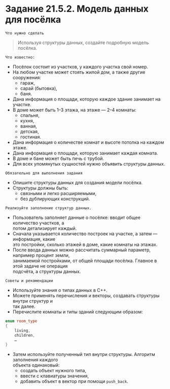# Задание 21.5.2. Модель данных для посёлка

`Что нужно сделать`
> Используя структуры данных, создайте подробную модель посёлка.

`Что известно:`

* Посёлок состоит из участков, у каждого участка свой номер.
* На любом участке может стоять жилой дом, а также другие сооружения:
    - гараж,
    - сарай (бытовка),
    - баня.
* Дана информация о площади, которую каждое здание занимает на участке.
* В доме может быть 1–3 этажа, на этаже — 2–4 комнаты:
    - спальня,
    - кухня,
    - ванная,
    - детская,
    - гостиная.
* Дана информация о количестве комнат и высоте потолка на каждом этаже.
* Дана информация о площади, которую занимает каждая комната.
* В доме и бане может быть печь с трубой.
* Для всех упомянутых сущностей нужно объявить структуры данных.

`Обязательно для выполнения задания`

* Опишите структуры данных для создания модели посёлка.
* Структуры должны быть:
    - связными и легко расширяемыми,
    - без дублирующих конструкций.

`Реализуйте заполнение структур данных.`

* Пользователь заполняет данные о посёлке: вводит общее количество участков, а <br>
  потом детализирует каждый.
* Сначала указывается количество построек на участке, а затем — информация, какие <br>
  это постройки, сколько этажей в доме, какие комнаты на этажах.
* После ввода данных можно рассчитать суммарный параметр, например процент земли, <br>
  занимаемой постройками, от общей площади посёлка. Главное в этой задаче не операция <br>
  подсчёта, а структуры данных.

`Советы и рекомендации`

* Используйте знания о типах данных в C++.
* Можете применять перечисления и векторы, создавать структуры внутри структур и <br>
  так далее.
* Перечислите комнаты и типы зданий следующим образом:

```c++
enum room_type
{
    living,
    children,
    …
}
```

* Затем используйте полученный тип внутри структуры. Алгоритм заполнения каждого <br>
  объекта одинаковый:
    - создать объект нужного типа,
    - ввести с клавиатуры значения,
    - добавить объект в вектор при помощи `push_back`.
